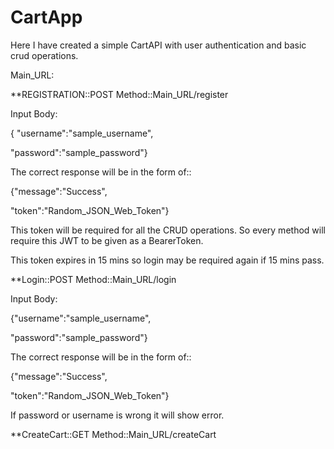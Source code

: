 # CartApp
Here I have created a simple CartAPI with user authentication and basic crud operations.

Main_URL:

**REGISTRATION::POST Method::Main_URL/register

  Input Body:
  
  { "username":"sample_username",
  
  "password":"sample_password"}
  
  The correct response will be in the form of::
  
  {"message":"Success",
  
   "token":"Random_JSON_Web_Token"}
   
   This token will be required for all the CRUD operations. So every method will require this JWT to be given as a BearerToken.
   
   This token expires in 15 mins so login may be required again if 15 mins pass.
   
**Login::POST Method::Main_URL/login

  Input Body:
  
  {"username":"sample_username",
  
  "password":"sample_password"}
  
  The correct response will be in the form of::
  
  {"message":"Success",
  
   "token":"Random_JSON_Web_Token"}
   
  If password or username is wrong it will show error.
  
**CreateCart::GET Method::Main_URL/createCart
   
  
 
 
 
   
   
